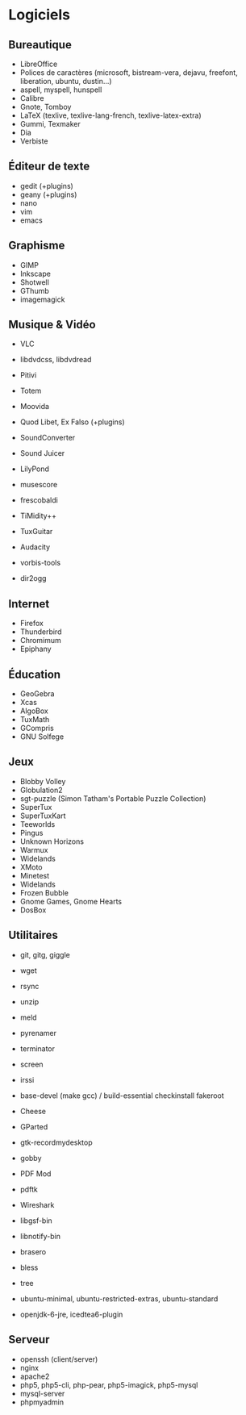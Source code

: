 # Logiciels

## Bureautique

* LibreOffice
* Polices de caractères (microsoft, bistream-vera, dejavu, freefont, liberation, ubuntu, dustin...)
* aspell, myspell, hunspell
* Calibre
* Gnote, Tomboy
* LaTeX (texlive, texlive-lang-french, texlive-latex-extra)
* Gummi, Texmaker
* Dia
* Verbiste

## Éditeur de texte

* gedit (+plugins)
* geany (+plugins)
* nano
* vim
* emacs

## Graphisme

* GIMP
* Inkscape
* Shotwell
* GThumb
* imagemagick

## Musique & Vidéo

* VLC
* libdvdcss, libdvdread
* Pitivi
* Totem
* Moovida

* Quod Libet, Ex Falso (+plugins)
* SoundConverter
* Sound Juicer
* LilyPond
* musescore
* frescobaldi
* TiMidity++
* TuxGuitar
* Audacity
* vorbis-tools
* dir2ogg

## Internet

* Firefox
* Thunderbird
* Chromimum
* Epiphany

## Éducation

* GeoGebra
* Xcas
* AlgoBox
* TuxMath
* GCompris
* GNU Solfege

## Jeux

* Blobby Volley
* Globulation2
* sgt-puzzle (Simon Tatham's Portable Puzzle Collection)
* SuperTux
* SuperTuxKart
* Teeworlds
* Pingus
* Unknown Horizons
* Warmux
* Widelands
* XMoto
* Minetest
* Widelands
* Frozen Bubble
* Gnome Games, Gnome Hearts
* DosBox

## Utilitaires

* git, gitg, giggle
* wget
* rsync
* unzip
* meld
* pyrenamer
* terminator
* screen
* irssi
* base-devel (make gcc) / build-essential checkinstall fakeroot
* Cheese
* GParted
* gtk-recordmydesktop
* gobby
* PDF Mod
* pdftk
* Wireshark
* libgsf-bin
* libnotify-bin
* brasero
* bless
* tree

* ubuntu-minimal, ubuntu-restricted-extras, ubuntu-standard
* openjdk-6-jre, icedtea6-plugin

## Serveur

* openssh (client/server)
* nginx
* apache2
* php5, php5-cli, php-pear, php5-imagick, php5-mysql
* mysql-server
* phpmyadmin
